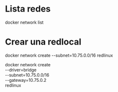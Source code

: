 # Lista redes
docker network list
# Crear una redlocal
docker network create --subnet=10.75.0.0/16 redlinux

docker network create \
  --driver=bridge \
  --subnet=10.75.0.0/16 \
  --gateway=10.75.0.2 \
  redlinux